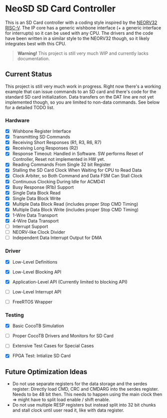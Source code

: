 # NeoSD SD Card Controller

This is an SD Card controller with a coding style inspired by the [NEORV32 RISC-V](https://github.com/stnolting/neorv32).
The IP core has a generic wishbone interface (+ a generic interface for interrupts) so it can be used with any CPU.
The drivers and the code have been written in a similar style to the NEORV32 though, so it likely integrates best with this CPU.

> **Warning!** This project is still very much WIP and currently lacks documentation.

## Current Status

This project is still very much work in progress.
Right now there's a working example that can issue commands to an SD card and there's code for the standard SD card initialization.
Data transfers on the DAT line are not yet implemented though, so you are limited to non-data commands.
See below for a detailed TODO list.

### Hardware

- [x] Wishbone Register Interface
- [x] Transmitting SD Commands
- [x] Receiving Short Responses (R1, R3, R6, R7)
- [x] Receiving Long Responses (R2)
- [x] Response Timeout: Handled in Software. SW performs Reset of Controller, Reset not implemented in HW yet.
- [x] Reading Commands From Single 32 bit Register
- [x] Stalling the SD Card Clock When Waiting for CPU to Read Data
- [x] Clock Arbiter, so Both Command and Data FSM Can Stall Clock
- [x] Continuous Clocking During Idle for ACMD41
- [x] Busy Response (R1b) Support
- [x] Single Data Block Read
- [x] Single Data Block Write
- [x] Multiple Data Block Read (includes proper Stop CMD Timing)
- [x] Multiple Data Block Write (includes proper Stop CMD Timing)
- [x] 1-Wire Data Transport
- [x] 4-Wire Data Transport
- [ ] Interrupt Support
- [ ] NEORV-like Clock Divider
- [ ] Independent Data Interrupt Output for DMA
### Driver

- [x] Low-Level Definitions
- [x] Low-Level Blocking API
- [x] Application-Level API (Currently limited to blocking API)
- [ ] Low-Level Interrupt API
- [ ] FreeRTOS Wrapper


### Testing

- [x] Basic CocoTB Simulation
- [ ] Proper CocoTB Drivers and Monitors for SD Card
- [ ] Extensive Test Cases for Special Cases

- [x] FPGA Test: Intialize SD Card


## Future Optimization Ideas

* Do not use separate registers for the data storage and the serdes register:
  Directly load CMD, CRC and CMDARG into the serdes register. Needs to be 48 bit then.
  This needs to happen using the main clock then => might have to split load enable / shift enable.
* Do not use multiple RESP registers but instead split into 32 bit chunks and
  stall clock until user read it, like with data register.